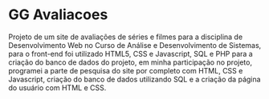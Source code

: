 # GG Avaliacoes
 Projeto de um site de avaliações de séries e filmes para a disciplina de Desenvolvimento Web no Curso de Análise e Desenvolvimento de Sistemas, para o front-end foi utilizado HTML5, CSS e Javascript, SQL e PHP para a criação do banco de dados do projeto, em minha participação no projeto, programei a parte de pesquisa do site por completo com HTML, CSS e Javascript, criação do banco de dados utilizando SQL e a criação da página do usuário com HTML e CSS.
